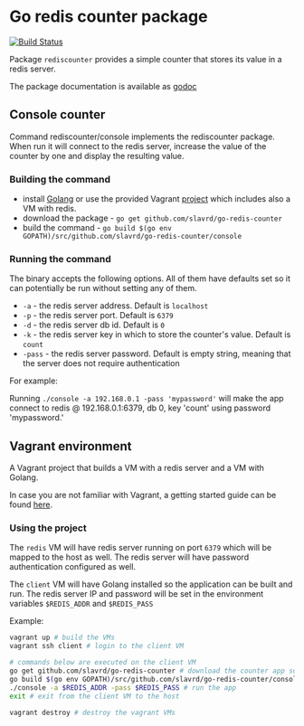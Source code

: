 # Go redis counter package

[![Build Status](https://travis-ci.com/slavrd/go-redis-counter.svg?branch=master)](https://travis-ci.com/slavrd/go-redis-counter)

Package `rediscounter` provides a simple counter that stores its value in a redis server.

The package documentation is available as [godoc](https://godoc.org/github.com/slavrd/go-redis-counter)

## Console counter

Command rediscounter/console implements the rediscounter package. When run it will connect to the redis server, increase the value of the counter by one and display the resulting value.

### Building the command

* install [Golang](https://golang.org/dl/) or use the provided Vagrant [project](#vagrant-environment) which includes also a VM with redis.
* download the package - `go get github.com/slavrd/go-redis-counter`
* build the command - `go build $(go env GOPATH)/src/github.com/slavrd/go-redis-counter/console`

### Running the command

The binary accepts the following options. All of them have defaults set so it can potentially be run without setting any of them.

* `-a` - the redis server address. Default is `localhost`
* `-p` - the redis server port. Default is `6379`
* `-d` - the redis server db id. Default is `0`
* `-k` - the redis server key in which to store the counter's value. Default is `count`
* `-pass` - the redis server password. Default is empty string, meaning that the server does not require authentication

For example:

Running `./console -a 192.168.0.1 -pass 'mypassword'` will make the app connect to redis @ 192.168.0.1:6379, db 0, key 'count' using password 'mypassword.'

## Vagrant environment

A Vagrant project that builds a VM with a redis server and a VM with Golang.

In case you are not familiar with Vagrant, a getting started guide can be found [here](https://www.vagrantup.com/intro/index.html).

### Using the project

The `redis` VM will have redis server running on port `6379` which will be mapped to the host as well. The redis server will have password authentication configured as well.

The `client` VM will have Golang installed so the application can be built and run. The redis server IP and password will be set in the environment variables `$REDIS_ADDR` and `$REDIS_PASS`

Example:

```bash
vagrant up # build the VMs
vagrant ssh client # login to the client VM

# commands below are executed on the client VM
go get github.com/slavrd/go-redis-counter # download the counter app source code
go build $(go env GOPATH)/src/github.com/slavrd/go-redis-counter/console # build the console counter app
./console -a $REDIS_ADDR -pass $REDIS_PASS # run the app
exit # exit from the client VM to the host

vagrant destroy # destroy the vagrant VMs
```
